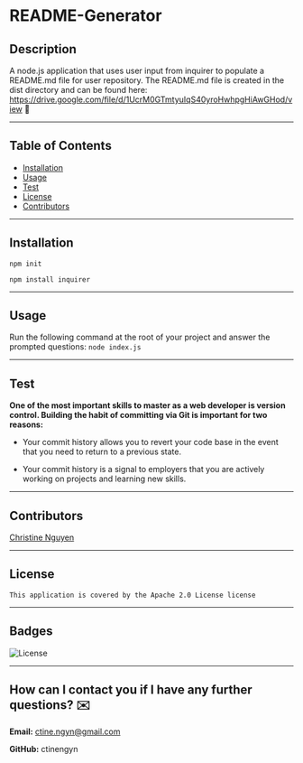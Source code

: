 

  # README-Generator

  ## Description
  A node.js application that uses user input from inquirer to populate a README.md file for user repository. The README.md file is created in the dist directory and can be found here: https://drive.google.com/file/d/1UcrM0GTmtyuIqS40yroHwhpgHiAwGHod/view 🎥

  ---

  ## Table of Contents
  * [Installation](#install)
  * [Usage](#usage)
  * [Test](#test)
  * [License](#license)
  * [Contributors](#contributors)
  
  ---

  ## Installation
  `npm init`
  
`npm install inquirer`

  ---

  ## Usage
  Run the following command at the root of your project and answer the prompted questions: `node index.js`

  ---

  ## Test
  **One of the most important skills to master as a web developer is version control. Building the habit of committing via Git is important for two reasons:**
  * Your commit history allows you to revert your code base in the event that you need to return to a previous state.

  * Your commit history is a signal to employers that you are actively working on projects and learning new skills.

  ---

  ## Contributors
  [Christine Nguyen](https://github.com/ctinengyn)

  ---

  ## License
    This application is covered by the Apache 2.0 License license

  ---

  ## Badges
  ![License](https://img.shields.io/badge/License-Apache%202.0%20License-blue.svg)

  ---

  ## How can I contact you if I have any further questions? ✉️

  **Email:**
  ctine.ngyn@gmail.com

  **GitHub:**
  ctinengyn
